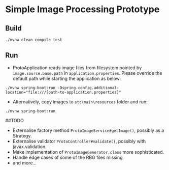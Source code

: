 # Simple Image Processing Prototype

## Build
`./mvnw clean compile test`

## Run
* ProtoApplication reads image files from filesystem pointed by `image.source.base.path` in `application.properties`. Please override the default path while starting the application as below:
```
./mvnw spring-boot:run -Dspring.config.additional-location="file:///[path-to-application.properties]"
```

* Alternatively, copy images to `stc\main\resources` folder and run:
```
./mvnw spring-boot:run
```

##TODO
* Externalise factory method `ProtoImageService#getImage()`, possibly as a Strategy.
* Externalise validator `ProtoController#validate()`, possibly with javax.validation.
* Make implementation of `ProtoImageGenerator.class` more sophisticated.
* Handle edge cases of some of the RBG files missing 
* and more...

